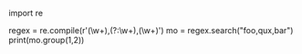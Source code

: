 import re

regex = re.compile(r'(\w+),(?:\w+),(\w+)')
mo = regex.search("foo,qux,bar")
print(mo.group(1,2))